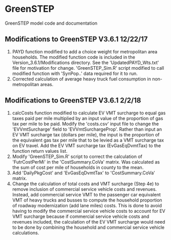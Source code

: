 # GreenSTEP
GreenSTEP model code and documentation

## Modifications to GreenSTEP V3.6.1 12/22/17
1) PAYD function modified to add a choice weight for metropolitan area households. The modified function code is included in the Version_3.6.1/Modifications directory. See the 'UpdatedPAYD_Wts.txt' file for motivation for change. 'GreenSTEP_Sim.R' script modified to call modified function with 'SynPop..' data required for it to run.
2) Corrected calculation of average heavy truck fuel consumption in non-metropolitan areas.

## Modifications to GreenSTEP V3.6.1 2/2/18
1) calcCosts function modified to calculate EV VMT surcharge to equal gas taxes paid per mile multiplied by an input value of the proportion of gas tax per mile to be paid. Modify the 'costs.csv' input file to change the 'EVVmtSurcharge' field to 'EVVmtSurchargeProp'. Rather than input an EV VMT surcharge tax (dollars per mile), the input is the proportion of the equivalent gas tax per mile that to be levied as a VMT surcharge tax on EV travel. Add the EV VMT surcharge tax (EvGasEqDvmtTax) to the function return values list.
2) Modify 'GreenSTEP_Sim.R' script to correct the calculation of 'FutrCostPerMi' in the 'CostSummary.CoVa' matrix. Was calculated as the sum of cost per mile of households in county to the mean.
3) Add 'DailyPkgCost' and 'EvGasEqDvmtTax' to 'CostSummary.CoVa' matrix.
4) Change the calculation of total costs and VMT surcharge (Step 4e) to remove inclusion of commercial service vehicle costs and revenues. Instead, add commercial service VMT to the passenger car equivalent VMT of heavy trucks and busses to compute the household proportion of roadway modernization (add lane miles) costs. This is done to avoid having to modify the commercial service vehicle costs to account for EV VMT surcharge because if commercial service vehicle costs and revenues included, the calculation of the EV VMT surcharge would need to be done by combining the household and commercial service vehicle calculations.
